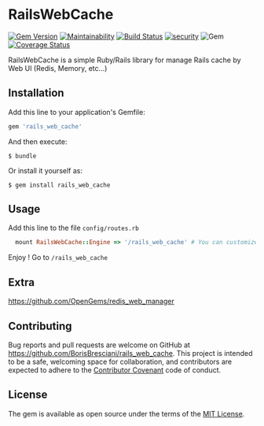 # RailsWebCache

[![Gem Version](https://badge.fury.io/rb/rails_web_cache.svg)](https://badge.fury.io/rb/rails_web_cache)
[![Maintainability](https://api.codeclimate.com/v1/badges/5c8cfdc538a5230ab7d8/maintainability)](https://codeclimate.com/github/BorisBresciani/rails_web_cache/maintainability)
[![Build Status](https://travis-ci.org/BorisBresciani/rails_web_cache.svg?branch=master)](https://travis-ci.org/BorisBresciani/rails_web_cache)
[![security](https://hakiri.io/github/BorisBresciani/rails_web_cache/master.svg)](https://hakiri.io/github/BorisBresciani/rails_web_cache/master)
![Gem](https://img.shields.io/gem/dt/rails_web_cache)
[![Coverage Status](https://coveralls.io/repos/github/BorisBresciani/rails_web_cache/badge.svg?branch=master)](https://coveralls.io/github/BorisBresciani/rails_web_cache?branch=master)

RailsWebCache is a simple Ruby/Rails library for manage Rails cache by Web UI (Redis, Memory, etc...)

## Installation

Add this line to your application's Gemfile:

```ruby
gem 'rails_web_cache'
```

And then execute:

    $ bundle

Or install it yourself as:

    $ gem install rails_web_cache

## Usage

Add this line to the file `config/routes.rb`
```ruby
  mount RailsWebCache::Engine => '/rails_web_cache' # You can customize the path (ex: '/cache')
```

Enjoy ! Go to `/rails_web_cache`

## Extra

https://github.com/OpenGems/redis_web_manager


## Contributing

Bug reports and pull requests are welcome on GitHub at https://github.com/BorisBresciani/rails_web_cache. This project is intended to be a safe, welcoming space for collaboration, and contributors are expected to adhere to the [Contributor Covenant](http://contributor-covenant.org) code of conduct.

## License

The gem is available as open source under the terms of the [MIT License](https://opensource.org/licenses/MIT).
